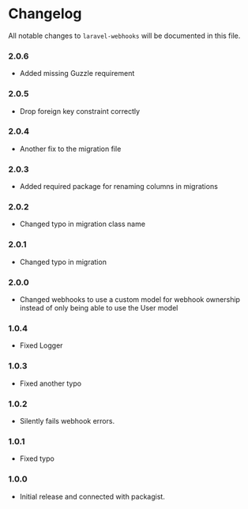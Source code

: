 # Changelog

All notable changes to `laravel-webhooks` will be documented in this file.

### 2.0.6
- Added missing Guzzle requirement

### 2.0.5
- Drop foreign key constraint correctly

### 2.0.4
- Another fix to the migration file

### 2.0.3
- Added required package for renaming columns in migrations

### 2.0.2
- Changed typo in migration class name

### 2.0.1
- Changed typo in migration

### 2.0.0
- Changed webhooks to use a custom model for webhook ownership instead of only being able to use the User model

### 1.0.4
- Fixed Logger

### 1.0.3
- Fixed another typo

### 1.0.2
- Silently fails webhook errors.

### 1.0.1
- Fixed typo

### 1.0.0
- Initial release and connected with packagist.
